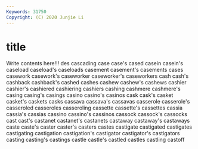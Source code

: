 ```yaml
---
Keywords: 31750
Copyright: (C) 2020 Junjie Li
---
```


# title

Write contents here!!!
des 
cascading 
case 
case's 
cased
casein 
casein's 
caseload 
caseload's 
caseloads 
casement 
casement's 
casements 
cases 
casework
casework's 
caseworker 
caseworker's 
caseworkers 
cash 
cash's 
cashback 
cashback's 
cashed 
cashes
cashew 
cashew's 
cashews 
cashier 
cashier's 
cashiered 
cashiering 
cashiers 
cashing 
cashmere
cashmere's 
casing 
casing's 
casings 
casino 
casino's 
casinos 
cask 
cask's 
casket
casket's 
caskets 
casks 
cassava 
cassava's 
cassavas 
casserole 
casserole's 
casseroled 
casseroles
casseroling 
cassette 
cassette's 
cassettes 
cassia 
cassia's 
cassias 
cassino 
cassino's 
cassinos
cassock 
cassock's 
cassocks 
cast 
cast's 
castanet 
castanet's 
castanets 
castaway 
castaway's
castaways 
caste 
caste's 
caster 
caster's 
casters 
castes 
castigate 
castigated 
castigates
castigating 
castigation 
castigation's 
castigator 
castigator's 
castigators 
casting 
casting's 
castings 
castle
castle's 
castled 
castles 
castling 
castoff 
